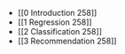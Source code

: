* [[0 Introduction 258]]
* [[1 Regression 258]]
* [[2 Classification 258]]
* [[3 Recommendation 258]]